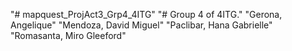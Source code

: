 "# mapquest_ProjAct3_Grp4_4ITG" 
"# Group 4 of 4ITG."
"Gerona, Angelique" 
"Mendoza, David Miguel" 
"Paclibar, Hana Gabrielle" 
"Romasanta, Miro Gleeford" 
